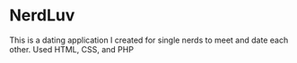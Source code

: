 # NerdLuv
This is a dating application I created for single nerds to meet and date each other. Used HTML, CSS, and PHP
